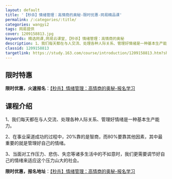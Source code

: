 ```yaml
---
layout: default
title: '【秒杀】情绪管理：高情商的奥秘-限时优惠-网易精品课'
permalink: /:categories/:title/
categories: wangyi2
tags: 网易提供
cover: 1209158813.jpg
keywords: 精选网课,网易云课堂,【秒杀】情绪管理：高情商的奥秘
description: 1、我们每天都在与人交流、处理各种人际关系、管理好情绪是一种基本生产能力。2、在事业渠道成功的过程中，20%靠的是智商，
classid: 1209158813
targetlink: https://study.163.com/course/introduction/1209158813.htm?share=1&shareId=1025206652&utm_campaign=share&utm_medium=iphoneShare&utm_source=&utm_u=1025206652
---
```


## 限时特惠

**限时优惠，火速报名**：[【秒杀】情绪管理：高情商的奥秘-报名学习](https://study.163.com/course/introduction/1209158813.htm?share=1&shareId=1025206652&utm_campaign=share&utm_medium=iphoneShare&utm_source=&utm_u=1025206652)

## 课程介绍

1、我们每天都在与人交流、处理各种人际关系、管理好情绪是一种基本生产能力。

2、在事业渠道成功的过程中，20%靠的是智商，而80%要靠其他因素，其中最重要的就是管理好自己的情绪。

3、当面对工作压力、悲伤、失恋等诸多生活中的不如意时，我们更需要调节好自己的情绪来适应这个压力山大的社会。

**限时优惠，报名地址**：[【秒杀】情绪管理：高情商的奥秘-报名学习](https://study.163.com/course/introduction/1209158813.htm?share=1&shareId=1025206652&utm_campaign=share&utm_medium=iphoneShare&utm_source=&utm_u=1025206652)

